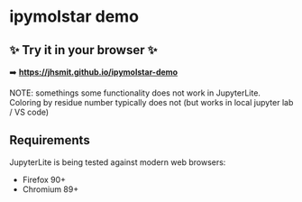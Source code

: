 # ipymolstar demo


## ✨ Try it in your browser ✨

➡️ **https://jhsmit.github.io/ipymolstar-demo**


NOTE: somethings some functionality does not work in JupyterLite. Coloring by residue number typically does not (but works in local jupyter lab / VS code)

## Requirements

JupyterLite is being tested against modern web browsers:

- Firefox 90+
- Chromium 89+

